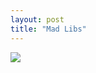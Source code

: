 ```yaml
---
layout: post
title: "Mad Libs"
---
```

<img id="img" src=" {{ site.baseurl}}/images/35-08-27-20-Mad-Libs.png"/>